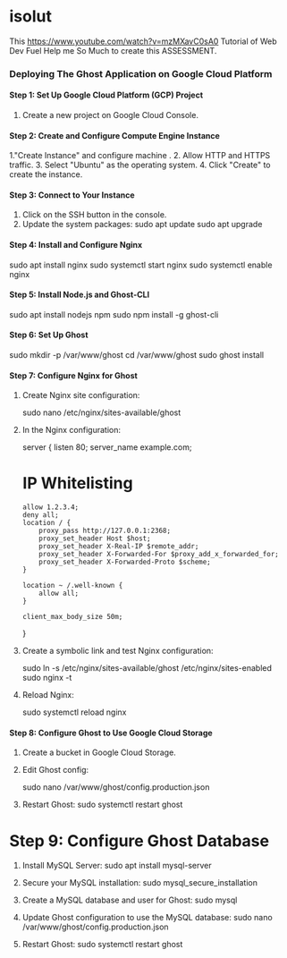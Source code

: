 # isolut
This https://www.youtube.com/watch?v=mzMXavC0sA0 Tutorial of Web Dev Fuel Help me So Much to create this ASSESSMENT.


### Deploying The Ghost Application on Google Cloud Platform

#### Step 1: Set Up Google Cloud Platform (GCP) Project

1. Create a new project on Google Cloud Console.

#### Step 2: Create and Configure Compute Engine Instance

1."Create Instance" and configure machine .
2. Allow HTTP and HTTPS traffic.
3. Select "Ubuntu" as the operating system.
4. Click "Create" to create the instance.

#### Step 3: Connect to Your Instance

1. Click on the SSH button in the console.
2. Update the system packages:
   sudo apt update
   sudo apt upgrade

#### Step 4: Install and Configure Nginx

sudo apt install nginx
sudo systemctl start nginx
sudo systemctl enable nginx

#### Step 5: Install Node.js and Ghost-CLI

sudo apt install nodejs npm
sudo npm install -g ghost-cli

#### Step 6: Set Up Ghost

sudo mkdir -p /var/www/ghost
cd /var/www/ghost
sudo ghost install

#### Step 7: Configure Nginx for Ghost

1. Create Nginx site configuration:

   sudo nano /etc/nginx/sites-available/ghost

2. In  the Nginx configuration:

   server {
       listen 80;
       server_name example.com;
     # IP Whitelisting
       allow 1.2.3.4; 
       deny all;
       location / {
           proxy_pass http://127.0.0.1:2368;
           proxy_set_header Host $host;
           proxy_set_header X-Real-IP $remote_addr;
           proxy_set_header X-Forwarded-For $proxy_add_x_forwarded_for;
           proxy_set_header X-Forwarded-Proto $scheme;
       }

       location ~ /.well-known {
           allow all;
       }

       client_max_body_size 50m;
   }

3. Create a symbolic link and test Nginx configuration:

   sudo ln -s /etc/nginx/sites-available/ghost /etc/nginx/sites-enabled
   sudo nginx -t

4. Reload Nginx:

   sudo systemctl reload nginx

#### Step 8: Configure Ghost to Use Google Cloud Storage

1. Create a bucket in Google Cloud Storage.
2. Edit Ghost config:

   sudo nano /var/www/ghost/config.production.json

3. Restart Ghost:
   sudo systemctl restart ghost
   
# Step 9: Configure Ghost Database

1. Install MySQL Server:
sudo apt install mysql-server

2. Secure your MySQL installation:
sudo mysql_secure_installation

4. Create a MySQL database and user for Ghost:
sudo mysql

5. Update Ghost configuration to use the MySQL database:
sudo nano /var/www/ghost/config.production.json

6. Restart Ghost:
sudo systemctl restart ghost

